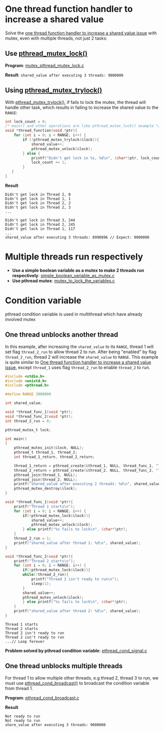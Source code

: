 # One thread function handler to increase a shared value
Solve the [one thread function handler to increase a shared value issue](https://github.com/TranPhucVinh/C/blob/master/Physical%20layer/Thread/Documents/Race%20condition.md#one-thread-function-handler-to-increase-a-shared-value) with mutex, even with multiple threads, not just 2 tasks:
## Use [pthread_mutex_lock()](API.md#pthread_mutex_lock)

**Program**: [mutex_pthread_mutex_lock.c](../src/mutex_pthread_mutex_lock.c)

**Result**: ``shared_value after executing 3 threads: 9000000``
## Using [pthread_mutex_trylock()](https://github.com/TranPhucVinh/C/blob/master/Physical%20layer/Thread/API/Inter-task%20communication.md#pthread_mutex_trylock)

With [pthread_mutex_trylock()](https://github.com/TranPhucVinh/C/blob/master/Physical%20layer/Thread/API/Inter-task%20communication.md#pthread_mutex_trylock), if fails to lock the mutex, the thread will handle other task, which results in failing to increase the shared value to the ``RANGE``:

```c
int lock_count = 0;
/* main() and other operations are like pthread_mutex_lock() example */
void *thread_function(void *ptr){
	for (int i = 0; i < RANGE; i++) {
      	if (!pthread_mutex_trylock(&lock)){
			shared_value++;
			pthread_mutex_unlock(&lock);
		} else {
			printf("Didn't get lock in %s, %d\n", (char*)ptr, lock_count);
			lock_count += 1;
		}
   }   
}
```
**Result**

```
Didn't get lock in Thread 2, 0
Didn't get lock in Thread 1, 1
Didn't get lock in Thread 2, 2
Didn't get lock in Thread 2, 3
...

Didn't get lock in Thread 3, 244
Didn't get lock in Thread 2, 245
Didn't get lock in Thread 1, 117
...
shared_value after executing 3 threads: 8990896 // Expect: 9000000
```

# Multiple threads run respectively

* **Use a simple boolean variable as a mutex to make 2 threads run respectively**: [simple_boolean_variable_as_mutex.c](../src/mutex_boolean_variable_as_mutex.c)
* **Use pthread mutex**: [mutex_to_lock_the_variables.c](../src/mutex_threads_run_respectively.c.c)

# Condition variable
pthread condition variable is used in multithread which have already involved mutex
## One thread unblocks another thread
In this example, after increasing the ``shared_value`` to its ``RANGE``, thread 1 will set flag ``thread_2_run`` to allow thread 2 to run. After being "enabled" by flag ``thread_2_run``, thread 2 will increase the ``shared_value`` to ``RANGE``. This example is quite similar to [One thread function handler to increase a shared value issue](#one-thread-function-handler-to-increase-a-shared-value), except ``thread_1`` uses flag ``thread_2_run`` to enable ``thread_2`` to run.

```c
#include <stdio.h>
#include <unistd.h>
#include <pthread.h>

#define RANGE 3000000

int shared_value;

void *thread_func_1(void *ptr);
void *thread_func_2(void *ptr);
int thread_2_run = 0;

pthread_mutex_t lock;

int main()
{  
	pthread_mutex_init(&lock, NULL);
	pthread_t thread_1, thread_2;
	int thread_1_return, thread_2_return;

	thread_1_return = pthread_create(&thread_1, NULL, thread_func_1, "Thread 1");
    thread_2_return = pthread_create(&thread_2, NULL, thread_func_2, "Thread 2");
	pthread_join(thread_1, NULL);
    pthread_join(thread_2, NULL);
    printf("shared_value after executing 2 threads: %d\n", shared_value);
	pthread_mutex_destroy(&lock);
}

void *thread_func_1(void *ptr){
    printf("Thread 1 starts\n");
	for (int i = 0; i < RANGE; i++) {
		if(!pthread_mutex_lock(&lock)){
			shared_value++;
			pthread_mutex_unlock(&lock);
		} else printf("%s fails to lock\n", (char*)ptr);
    }   
    thread_2_run = 1;
    printf("shared_value after thread 1: %d\n", shared_value);
}

void *thread_func_2(void *ptr){
    printf("Thread 2 starts\n");
    for (int i = 0; i < RANGE; i++) {
        if(!pthread_mutex_lock(&lock)){
        while(!thread_2_run){
            printf("Thread 2 isn't ready to run\n");
            sleep(1);
        }
        shared_value++;
        pthread_mutex_unlock(&lock);
        } else printf("%s fails to lock\n", (char*)ptr);
    }
    printf("shared_value after thread 2: %d\n", shared_value);
}
```
```
Thread 1 starts
Thread 2 starts
Thread 2 isn't ready to run
Thread 2 isn't ready to run
...// Loop forever
```

**Problem solved by pthread condition variable**: [pthread_cond_signal.c](../src/pthread_cond_signal.c)

## One thread unblocks multiple threads
For thread 1 to allow multiple other threads, e.g thread 2, thread 3 to run, we must use [pthread_cond_broadcast()]() to broadcast the condition variable from thread 1.

**Program**: [pthread_cond_broadcast.c](../src/pthread_cond_broadcast.c)

**Result**
```
Not ready to run
Not ready to run
share_value after executing 3 threads: 9000000
```
